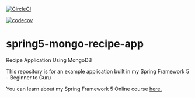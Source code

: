 [![CircleCI](https://dl.circleci.com/status-badge/img/gh/Kaloyan-Dimitrov/spring5-mongo-recipe-app/tree/master.svg?style=svg)](https://dl.circleci.com/status-badge/redirect/gh/Kaloyan-Dimitrov/spring5-mongo-recipe-app/tree/master)

[![codecov](https://codecov.io/gh/Kaloyan-Dimitrov/spring5-mongo-recipe-app/branch/master/graph/badge.svg?token=OQv8y03KrL)](https://codecov.io/gh/Kaloyan-Dimitrov/spring5-mongo-recipe-app)

# spring5-mongo-recipe-app
Recipe Application Using MongoDB

This repository is for an example application built in my Spring Framework 5 - Beginner to Guru

You can learn about my Spring Framework 5 Online course [here.](http://courses.springframework.guru/p/spring-framework-5-begginer-to-guru/?product_id=363173)